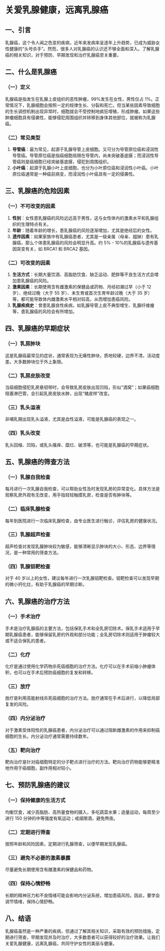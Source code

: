 # 关爱乳腺健康，远离乳腺癌

## 一、引言
乳腺癌，这个令人闻之色变的疾病，近年来发病率呈逐年上升趋势，已成为威胁女性健康的“头号杀手”。然而，很多人对乳腺癌的认识还不够全面和深入。了解乳腺癌的相关知识，对于预防、早期发现和治疗乳腺癌至关重要。

## 二、什么是乳腺癌
### （一）定义
乳腺癌是指发生在乳腺上皮组织的恶性肿瘤，99%发生在女性，男性仅占 1%。正常情况下，乳腺细胞会按照一定的规律生长、分裂和死亡。但当某些因素导致细胞的生长调控机制出现异常时，细胞就会不受控制地疯狂增殖，形成肿瘤。如果这些肿瘤细胞具有侵袭性，能够侵犯周围组织并转移到身体其他部位，就被称为乳腺癌。

### （二）常见类型
1. **导管癌**：最为常见，起源于乳腺导管上皮细胞。又可分为导管原位癌和浸润性导管癌。导管原位癌是指癌细胞局限在导管内，尚未突破基底膜；而浸润性导管癌则是癌细胞已经突破基底膜，侵犯到周围组织。
2. **小叶癌**：起源于乳腺小叶上皮细胞，也分为小叶原位癌和浸润性小叶癌。小叶原位癌通常是一种癌前病变，而浸润性小叶癌具有一定的侵袭性。

## 三、乳腺癌的危险因素
### （一）不可改变的因素
1. **性别**：女性患乳腺癌的风险远远高于男性，这与女性体内的激素水平和乳腺组织的生理特点有关。
2. **年龄**：随着年龄的增长，患乳腺癌的风险逐渐增加，尤其是绝经后的女性。
3. **遗传因素**：如果家族中有乳腺癌患者，尤其是一级亲属（母亲、姐妹）患有乳腺癌，那么个体患乳腺癌的风险会明显升高。约 5% - 10%的乳腺癌与遗传基因突变有关，如 BRCA1 和 BRCA2 基因。

### （二）可改变的因素
1. **生活方式**：长期大量饮酒、高脂肪饮食、缺乏运动、肥胖等不良生活方式会增加患乳腺癌的风险。
2. **激素因素**：长期使用含有雌激素的保健品或药物、月经初潮过早（小于 12 岁）、绝经过晚（大于 55 岁）、未生育或首次生育年龄过晚（大于 35 岁）等，都可能导致体内雌激素水平相对较高，从而增加患癌风险。
3. **乳腺疾病史**：曾患乳腺良性疾病，如乳腺导管上皮不典型增生、乳腺纤维瘤等，患乳腺癌的风险会有所增加。

## 四、乳腺癌的早期症状
### （一）乳房肿块
这是乳腺癌最常见的症状，通常表现为无痛性肿块，质地较硬，边界不清，活动度差。大多数肿块位于外上象限。
### （二）乳房皮肤改变
当癌细胞侵犯乳房悬韧带时，会导致乳房皮肤出现凹陷，形似“酒窝”；如果癌细胞阻塞淋巴管，会引起乳房皮肤水肿，出现“橘皮样”改变。
### （三）乳头溢液
非哺乳期出现乳头溢液，尤其是血性溢液，可能是乳腺癌的表现之一。
### （四）乳头改变
乳头回缩、凹陷，或乳头瘙痒、糜烂、破溃等，也可能是乳腺癌的早期症状。

## 五、乳腺癌的筛查方法
### （一）乳腺自我检查
每月进行一次乳腺自我检查，可以帮助女性及时发现乳房的异常变化。具体方法是观察乳房外观有无改变，用手指轻轻触摸乳房，检查是否有肿块等。
### （二）临床乳腺检查
每年到医院进行一次临床乳腺检查，由专业医生进行触诊，评估乳房的健康状况。
### （三）乳腺超声检查
超声检查对发现乳腺肿块较为敏感，能够清晰显示肿块的大小、形态、边界等情况，是一种常用的筛查方法。
### （四）乳腺钼靶检查
对于 40 岁以上的女性，建议每年进行一次乳腺钼靶检查。钼靶检查可以发现早期的微小钙化灶，有助于乳腺癌的早期诊断。

## 六、乳腺癌的治疗方法
### （一）手术治疗
手术是治疗乳腺癌的主要方法，包括保乳手术和全乳房切除术。保乳手术适用于早期乳腺癌患者，能够保留乳房的外观和部分功能；全乳房切除术则适用于肿瘤较大或不适合保乳的患者。
### （二）化疗
化疗是通过使用化学药物杀死癌细胞的治疗方法。化疗可以在手术前缩小肿瘤体积，也可以在手术后预防癌细胞的复发和转移。
### （三）放疗
放疗是利用高能射线杀死癌细胞的治疗方法。放疗通常在手术后进行，以降低局部复发的风险。
### （四）内分泌治疗
对于激素受体阳性的乳腺癌患者，内分泌治疗可以通过阻断雌激素的作用来抑制癌细胞的生长。内分泌治疗通常需要持续数年。
### （五）靶向治疗
靶向治疗是针对癌细胞特定的分子靶点进行治疗的方法。靶向治疗药物能够更精准地作用于癌细胞，副作用相对较小。

## 七、预防乳腺癌的建议
### （一）保持健康的生活方式
均衡饮食，减少高脂肪、高热量食物的摄入，多吃蔬菜水果；适量运动，每周至少进行 150 分钟的中等强度有氧运动；戒烟限酒，避免熬夜。
### （二）定期进行筛查
按照年龄和风险因素，定期进行乳腺筛查，以便早期发现乳腺癌。
### （三）避免不必要的激素暴露
尽量避免长期使用含有雌激素的保健品和药物。
### （四）保持心情舒畅
长期的精神压力和不良情绪可能会影响内分泌系统，增加患癌风险。因此，要学会调节情绪，保持心情舒畅。

## 八、结语
乳腺癌虽然是一种严重的疾病，但通过了解其相关知识，采取有效的预防措施，定期进行筛查，早期发现并及时治疗，大多数患者可以获得较好的治疗效果。让我们关爱乳腺健康，远离乳腺癌，共同守护女性的美丽与健康。 